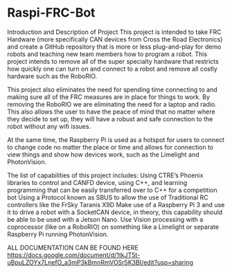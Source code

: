 # Raspi-FRC-Bot

Introduction and Description of Project
This project is intended to take FRC Hardware (more specifically CAN devices from Cross the Road Electronics) and create a GitHub repository that is more or less plug-and-play for demo robots and teaching new team members how to program a robot. This project intends to remove all of the super specialty hardware that restricts how quickly one can turn on and connect to a robot and remove all costly hardware such as the RoboRIO.

This project also eliminates the need for spending time connecting to and making sure all of the FRC measures are in place for things to work. By removing the RoboRIO we are eliminating the need for a laptop and radio. This also allows the user to have the peace of mind that no matter where they decide to set up, they will have a robust and safe connection to the robot without any wifi issues.

At the same time, the Raspberry Pi is used as a hotspot for users to connect to change code no matter the place or time and allows for connection to view things and show how devices work, such as the Limelight and PhotonVision.

The list of capabilities of this project includes:
Using CTRE’s Phoenix libraries to control and CANFD device, using C++, and learning programming that can be easily transferred over to C++ for a competition bot
Using a Protocol known as SBUS to allow the use of Traditional RC controllers like the FrSky Taranis X9D
Make use of a Raspberry Pi 3 and use it to drive a robot with a SocketCAN device, in theory, this capability should be able to be used with a Jetson Nano.
Use Vision processing with a coprocessor (like on a RoboRIO) on something like a Limelight or separate Raspberry Pi running PhotonVision.

 
ALL DOCUMENTATION CAN BE FOUND HERE https://docs.google.com/document/d/1tkJT5t-uBpuLZOYx7LnefO_a3mP3kBmnRmVOSr5K3BI/edit?usp=sharing
